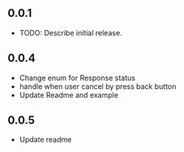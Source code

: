 ## 0.0.1

* TODO: Describe initial release.

## 0.0.4
- Change enum for Response status
- handle when user cancel by press back button
- Update Readme and example

## 0.0.5
- Update readme
